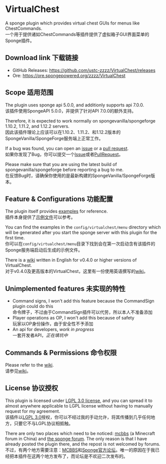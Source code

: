 # VirtualChest

A sponge plugin which provides virtual chest GUIs for menus like ChestCommands.  
一个用于提供诸如ChestCommands等插件提供了虚拟箱子GUI界面菜单的Sponge插件。

## Download link 下载链接

* GitHub Releases: <https://github.com/ustc-zzzz/VirtualChest/releases>
* Ore: <https://ore.spongepowered.org/zzzz/VirtualChest>

## Scope 适用范围

The plugin uses sponge api 5.0.0, and additionly supports api 7.0.0.  
该插件使用SpongeAPI 5.0.0，并提供了针对API 7.0.0的额外支持。

Therefore, it is expected to work normally on spongevanilla/spongeforge 1.10.2, 1.11.2, and 1.12.2 servers.  
因此该插件理论上应该可以在1.10.2、1.11.2、和1.12.2版本的SpongeVanilla/SpongeForge服务端上正常工作。

If a bug was found, you can open an [issue](https://github.com/ustc-zzzz/VirtualChest/issues) or a [pull request](https://github.com/ustc-zzzz/VirtualChest/pulls).  
如果你发现了Bug，你可以提交一个[Issue](https://github.com/ustc-zzzz/VirtualChest/issues)或者[PullRequest](https://github.com/ustc-zzzz/VirtualChest/pulls)。

Please make sure that you are using the latest build of spongevanilla/spongeforge before reporting a bug to me.  
在反馈Bug时，请确保你使用的是最新构建的SpongeVanilla/SpongeForge版本。

## Feature & Configurations 功能配置

The plugin itself provides [examples](resources/assets/virtualchest/examples) for reference.  
插件本身提供了[示例文件](resources/assets/virtualchest/examples)可以参考。

You can find the examples in the `config/virtualchest/menu` directory which will be generated after you start the sponge server with this plugin for the first time.  
你可以在`config/virtualchest/menu`目录下找到会在第一次启动含有该插件的Sponge服务端启动后生成的示例文件。

There is a [wiki](https://github.com/ustc-zzzz/VirtualChest/wiki) written in English for v0.4.0 or higher versions of VirtualChest.  
对于v0.4.0及更高版本的VirtualChest，这里有一份使用英语撰写的[wiki](https://github.com/ustc-zzzz/VirtualChest/wiki)。

## Unimplemented features 未实现的特性

* Command signs, I won't add this feature because the CommandSign plugin could do this <br> 命令牌子，不过由于CommandSign插件可以代劳，所以本人不准备添加
* Player operations as OP, I won't add this because of safety <br> 玩家以OP身份操作，由于安全性不予添加
* An api for developers, *work in progress* <br> 一套开发者API，*正在填坑中*

## Commands & Permissions 命令权限

Please refer to the [wiki](https://github.com/ustc-zzzz/VirtualChest/wiki/1-Commands-And-Permissions).  
请参见[wiki](https://github.com/ustc-zzzz/VirtualChest/wiki/1-Commands-And-Permissions)。

## License 协议授权

This plugin is licensed under [LGPL 3.0 license](LICENSE), and you can spread it to almost anywhere applicable to LGPL license without having to manually request for my agreement.  
该插件以[LGPL 3.0](LICENSE)授权，你可以不经过我的手动允许，将其传播到几乎任何地方，只要它不与LGPL协议相抵触。

There are only two places which need to be noticed: [mcbbs](http://www.mcbbs.net/) (a Minecraft forum in China) and [the sponge forum](https://forums.spongepowered.org/). The only reason is that I have already posted the plugin there, and the repost is not welcomed by forums.  
不过，有两个地方需要注意：[MCBBS](http://www.mcbbs.net/)和[Sponge官方论坛](https://forums.spongepowered.org/)。唯一的原因在于我已经把本插件在这两个地方发布了，而论坛是不欢迎二次发布的。

